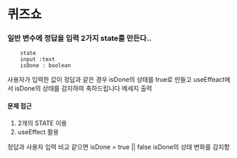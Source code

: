 # 퀴즈쇼

### 일반 변수에 정답을 입력 2가지 state를 만든다..
```
    state
    input :text
    isDone : boolean
```

사용자가 입력한 값이 정답과 같은 경우 isDone의 상태를 true로 만들고 
useEffeact에서 isDone의 상태를 감지하여 축하드립니다 메세지 출력


#### 문제 접근
1. 2개의 STATE 이용
2. useEffect 활용

정답과 사용자 입력 비교
같으면 isDone = true || false
isDone의 상태 변화를 감지함
